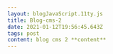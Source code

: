 ```yaml
---
layout: blogJavaScript.11ty.js
title: Blog-cms-2
date: 2021-01-12T19:56:45.643Z
tags: post
content: blog cms 2 **content**
---
```

